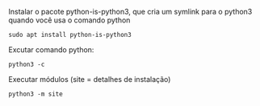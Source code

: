Instalar o pacote python-is-python3, que cria um symlink para o python3 quando você usa o comando python
```
sudo apt install python-is-python3
```

Excutar comando python:
```
python3 -c
```

Executar módulos (site = detalhes de instalação)
```
python3 -m site
```
